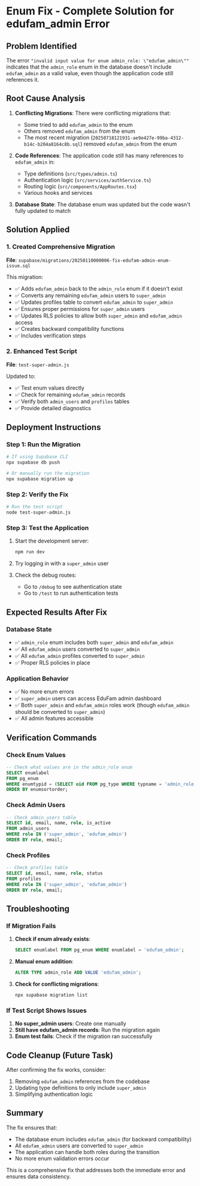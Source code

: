 # Enum Fix - Complete Solution for edufam_admin Error

## Problem Identified

The error `"invalid input value for enum admin_role: \"edufam_admin\""` indicates that the `admin_role` enum in the database doesn't include `edufam_admin` as a valid value, even though the application code still references it.

## Root Cause Analysis

1. **Conflicting Migrations**: There were conflicting migrations that:

   - Some tried to add `edufam_admin` to the enum
   - Others removed `edufam_admin` from the enum
   - The most recent migration (`20250718121931-ae9e427e-99ba-4312-b14c-b204a8164c8b.sql`) removed `edufam_admin` from the enum

2. **Code References**: The application code still has many references to `edufam_admin` in:

   - Type definitions (`src/types/admin.ts`)
   - Authentication logic (`src/services/authService.ts`)
   - Routing logic (`src/components/AppRoutes.tsx`)
   - Various hooks and services

3. **Database State**: The database enum was updated but the code wasn't fully updated to match

## Solution Applied

### 1. Created Comprehensive Migration

**File**: `supabase/migrations/20250110000006-fix-edufam-admin-enum-issue.sql`

This migration:

- ✅ Adds `edufam_admin` back to the `admin_role` enum if it doesn't exist
- ✅ Converts any remaining `edufam_admin` users to `super_admin`
- ✅ Updates profiles table to convert `edufam_admin` to `super_admin`
- ✅ Ensures proper permissions for `super_admin` users
- ✅ Updates RLS policies to allow both `super_admin` and `edufam_admin` access
- ✅ Creates backward compatibility functions
- ✅ Includes verification steps

### 2. Enhanced Test Script

**File**: `test-super-admin.js`

Updated to:

- ✅ Test enum values directly
- ✅ Check for remaining `edufam_admin` records
- ✅ Verify both `admin_users` and `profiles` tables
- ✅ Provide detailed diagnostics

## Deployment Instructions

### Step 1: Run the Migration

```bash
# If using Supabase CLI
npx supabase db push

# Or manually run the migration
npx supabase migration up
```

### Step 2: Verify the Fix

```bash
# Run the test script
node test-super-admin.js
```

### Step 3: Test the Application

1. Start the development server:

   ```bash
   npm run dev
   ```

2. Try logging in with a `super_admin` user

3. Check the debug routes:
   - Go to `/debug` to see authentication state
   - Go to `/test` to run authentication tests

## Expected Results After Fix

### Database State

- ✅ `admin_role` enum includes both `super_admin` and `edufam_admin`
- ✅ All `edufam_admin` users converted to `super_admin`
- ✅ All `edufam_admin` profiles converted to `super_admin`
- ✅ Proper RLS policies in place

### Application Behavior

- ✅ No more enum errors
- ✅ `super_admin` users can access EduFam admin dashboard
- ✅ Both `super_admin` and `edufam_admin` roles work (though `edufam_admin` should be converted to `super_admin`)
- ✅ All admin features accessible

## Verification Commands

### Check Enum Values

```sql
-- Check what values are in the admin_role enum
SELECT enumlabel
FROM pg_enum
WHERE enumtypid = (SELECT oid FROM pg_type WHERE typname = 'admin_role')
ORDER BY enumsortorder;
```

### Check Admin Users

```sql
-- Check admin_users table
SELECT id, email, name, role, is_active
FROM admin_users
WHERE role IN ('super_admin', 'edufam_admin')
ORDER BY role, email;
```

### Check Profiles

```sql
-- Check profiles table
SELECT id, email, name, role, status
FROM profiles
WHERE role IN ('super_admin', 'edufam_admin')
ORDER BY role, email;
```

## Troubleshooting

### If Migration Fails

1. **Check if enum already exists**:

   ```sql
   SELECT enumlabel FROM pg_enum WHERE enumlabel = 'edufam_admin';
   ```

2. **Manual enum addition**:

   ```sql
   ALTER TYPE admin_role ADD VALUE 'edufam_admin';
   ```

3. **Check for conflicting migrations**:
   ```bash
   npx supabase migration list
   ```

### If Test Script Shows Issues

1. **No super_admin users**: Create one manually
2. **Still have edufam_admin records**: Run the migration again
3. **Enum test fails**: Check if the migration ran successfully

## Code Cleanup (Future Task)

After confirming the fix works, consider:

1. Removing `edufam_admin` references from the codebase
2. Updating type definitions to only include `super_admin`
3. Simplifying authentication logic

## Summary

The fix ensures that:

- The database enum includes `edufam_admin` (for backward compatibility)
- All `edufam_admin` users are converted to `super_admin`
- The application can handle both roles during the transition
- No more enum validation errors occur

This is a comprehensive fix that addresses both the immediate error and ensures data consistency.
